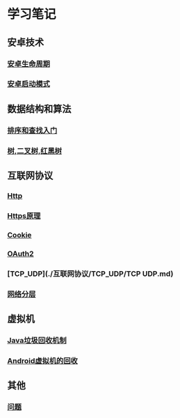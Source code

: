 # 学习笔记

## 安卓技术

### [安卓生命周期](./安卓技术/生命周期/生命周期.md)

### [安卓启动模式](./安卓技术/启动模式/启动模式.md)

## 数据结构和算法

### [排序和查找入门](./数据结构和算法/排序和查找入门/排序和查找入门.md)

### [树,二叉树,红黑树](./数据结构和算法/树/树.md)

## 互联网协议

### [Http](./互联网协议/Http/Http.md)

### [Https原理](./互联网协议/Https/Https原理.md)

### [Cookie](./互联网协议/Cookie/Cookie.md)

### [OAuth2](./互联网协议/OAuth2/OAuth2.md)

### [TCP_UDP](./互联网协议/TCP_UDP/TCP UDP.md)

### [网络分层](./互联网协议/网络分层/网络分层.md)

## 虚拟机

### [Java垃圾回收机制](./JVM/GC/Java垃圾回收机制.md)

### [Android虚拟机的回收](./JVM/GC/Android虚拟机的回收.md)

## 其他

### [问题](./Other/问题.md)
